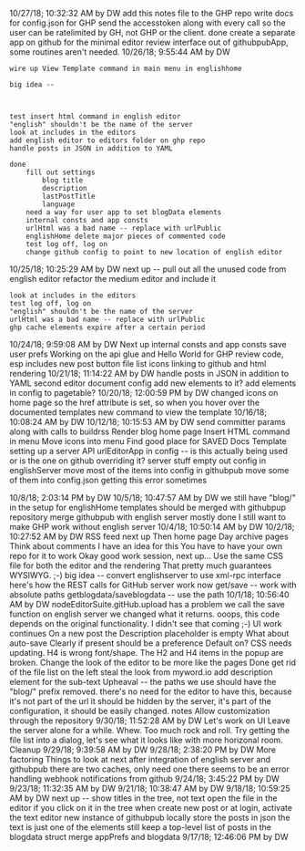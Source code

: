 10/27/18; 10:32:32 AM by DW
	add this notes file to the GHP repo
	write docs for config.json for GHP
	send the accesstoken along with every call so the user can be ratelimited by GH, not GHP or the client.
	done
		create a separate app on github for the minimal editor
		review interface out of githubpubApp, some routines aren't needed.
10/26/18; 9:55:44 AM by DW
	
	wire up View Template command in main menu in englishhome
	
	big idea --
	
	
	
	test insert html command in english editor
	"english" shouldn't be the name of the server
	look at includes in the editors
	add english editor to editors folder on ghp repo
	handle posts in JSON in addition to YAML
	
	done
		fill out settings
			blog title
			description
			lastPostTitle
			language
		need a way for user app to set blogData elements
		internal consts and app consts
		urlHtml was a bad name -- replace with urlPublic
		englishHome delete major pieces of commented code
		test log off, log on
		change github config to point to new location of english editor
10/25/18; 10:25:29 AM by DW
	next up -- pull out all the unused code from english editor
	refactor the medium editor and include it
	
	
	
	
	look at includes in the editors
	test log off, log on
	"english" shouldn't be the name of the server
	urlHtml was a bad name -- replace with urlPublic
	ghp cache elements expire after a certain period
10/24/18; 9:59:08 AM by DW
	Next up
		internal consts and app consts
		save user prefs
	Working on the api glue and Hello World for GHP
		review code, esp includes
		new post button
		file list
		icons linking to github and html rendering
10/21/18; 11:14:22 AM by DW
	handle posts in JSON in addition to YAML
	second editor
	document config
		add new elements to it?
		add elements in config to pagetable?
10/20/18; 12:00:59 PM by DW
	changed icons on home page so the href attribute is set, so when you hover over the 
	documented templates
	new command to view the template
10/16/18; 10:08:24 AM by DW
10/12/18; 10:15:53 AM by DW
	send committer params along with calls to buildrss
	Render blog home page
	Insert HTML command in menu
	Move icons into menu
	Find good place for SAVED
	Docs
		Template 
		setting up a server
		API
	urlEditorApp in config -- is this actually being used or is the one on github overriding it?
	server stuff
		empty out config in englishServer
		move most of the items into config in githubpub
		move some of them into config.json
		getting this error sometimes
	
	
10/8/18; 2:03:14 PM by DW
10/5/18; 10:47:57 AM by DW
	we still have "blog/" in the setup for englishHome
	templates should be merged with githubpup repository
	merge githubpub with english server
		mostly done
		I still want to make GHP work without english server
10/4/18; 10:50:14 AM by DW
10/2/18; 10:27:52 AM by DW
	RSS feed next up
		Then home page 
		Day archive pages
	Think about comments
		I have an idea for this
		You have to have your own repo for it to work
	Okay good work session, next up...
		Use the same CSS file for both the editor and the rendering
		That pretty much guarantees WYSIWYG. ;-)
	big idea -- convert englishserver to use xml-rpc interface
	here's how the REST calls for GitHub server work now
		get/save -- work with absolute paths
		getblogdata/saveblogdata -- use the path
10/1/18; 10:56:40 AM by DW
	nodeEditorSuite.gitHub.upload has a problem
		we call the save function on english server
		we changed what it returns. ooops, this code depends on the original functionality.
		I didn't see that coming ;-)
	UI work continues
		On a new post the Description placeholder is empty
		What about auto-save
			Clearly if present should be a preference
			Default on?
		CSS needs updating. H4 is wrong font/shape.
		The H2 and H4 items in the popup are broken.
		Change the look of the editor to be more like the pages
		Done
			get rid of the file list on the left
			steal the look from myword.io
			add description element for the sub-text
	Upheaval --
		the paths we use should have the "blog/" prefix removed.
			there's no need for the editor to have this, because it's not part of the url
			it should be hidden by the server, it's part of the configuration, it should be easily changed.
		notes
	Allow customization through the repository
9/30/18; 11:52:28 AM by DW
	Let's work on UI
		Leave the server alone for a while. Whew. Too much rock and roll.
		Try getting the file list into a dialog, let's see what it looks like with more horizonal room.
	Cleanup
9/29/18; 9:39:58 AM by DW
9/28/18; 2:38:20 PM by DW
	More factoring
	Things to look at next after integration of english server and githubpub
		there are two caches, only need one
		there seems to be an error handling webhook notifications from github
9/24/18; 3:45:22 PM by DW
9/23/18; 11:32:35 AM by DW
9/21/18; 10:38:47 AM by DW
9/18/18; 10:59:25 AM by DW
	next up --
		show titles in the tree, not text
		open the file in the editor if you click on it in the tree
	when create new post or at login, activate the text editor
	new instance of githubpub locally 
	store the posts in json
		the text is just one of the elements
		still keep a top-level list of posts in the blogdata struct
	merge appPrefs and blogdata
9/17/18; 12:46:06 PM by DW
